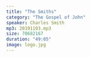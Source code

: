 ```yaml
---
title: "The Smiths"
category: "The Gospel of John"
speaker: Charles Smith
mp3: 20191103.mp3
size: 70682167
duration: "49:05"
image: logo.jpg
---
```

